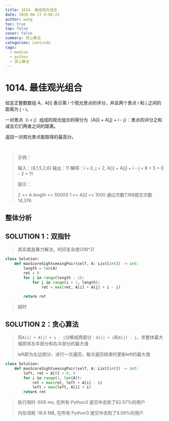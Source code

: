 ```yaml
---
title: 1014. 最佳观光组合
date: 2020-06-17 9:06:21
author: wang
toc: true
top: false
cover: false
summary: 贪心算法
categories: Leetcode
tags:
  - medium
  - python
  - 贪心算法
---
```


# 1014. 最佳观光组合

给定正整数数组 A，A[i] 表示第 i 个观光景点的评分，并且两个景点 i 和 j 之间的距离为 j - i。

一对景点（i < j）组成的观光组合的得分为（A[i] + A[j] + i - j）：景点的评分之和减去它们两者之间的距离。

返回一对观光景点能取得的最高分。

 






> 示例：
>
> 输入：[8,1,5,2,6]
> 输出：11
>    解释：i = 0, j = 2, A[i] + A[j] + i - j = 8 + 5 + 0 - 2 = 11
> 
>   
>   提示：
>    
>    2 <= A.length <= 50000
>1 <= A[i] <= 1000
> 通过次数7,168提交次数14,376
> 
>
>
> 
>
> 



## 整体分析



## SOLUTION 1：双指针

> 其实就是暴力解法，时间复杂度O(N^2)

```python
class Solution:
    def maxScoreSightseeingPair(self, A: List[int]) -> int:
        length = len(A)
        ret = 0
        for i in range(length - 1):
            for j in range(i + 1, length):
                ret = max(ret, A[i] + A[j] + i - j)
        
        return ret


```

> 超时

## SOLUTION 2：贪心算法

> 将`A[i] + A[j] + i - j`分解成两部分：`A[i] + i`和`A[j] - j`，求整体最大值即求左半部分和右半部分的最大值
>
> left即为左边部分，进行一次遍历，每次遍历结束时更新left的最大值

```python
class Solution:
    def maxScoreSightseeingPair(self, A: List[int]) -> int:
        left, ret = A[0] + 0, 0
        for i in range(1, len(A)):
            ret = max(ret, left + A[i] - i)
            left = max(left, A[i] + i)
        return ret


```

> 执行用时 :608 ms, 在所有 Python3 提交中击败了62.57%的用户
>
> 内存消耗 :18.8 MB, 在所有 Python3 提交中击败了9.09%的用户